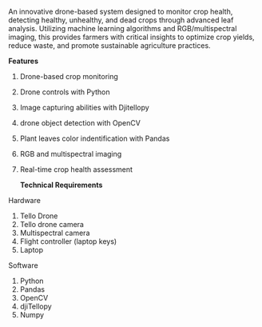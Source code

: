  An innovative drone-based system designed to monitor crop health, detecting healthy, unhealthy, and dead crops through advanced leaf analysis. Utilizing machine learning algorithms and RGB/multispectral imaging, this provides farmers with critical insights to optimize crop yields, reduce waste, and promote sustainable agriculture practices.

**Features**

1. Drone-based crop monitoring
2. Drone controls with Python
3. Image capturing abilities with Djitellopy
4. drone object detection with OpenCV
5. Plant leaves color indentification with Pandas
6. RGB and multispectral imaging
7. Real-time crop health assessment


   **Technical Requirements**

Hardware

1. Tello Drone 
2. Tello drone camera 
3. Multispectral camera
4. Flight controller (laptop keys)
5. Laptop 
   

Software

1. Python
2. Pandas 
3. OpenCV 
4. djiTellopy
5. Numpy

